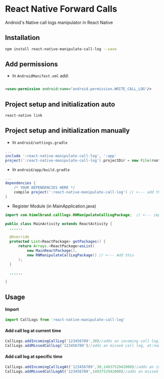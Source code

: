 # React Native Forward Calls
Android's Native call logs manipulator in React Native

## Installation

```bash
npm install react-native-manipulate-call-log --save
```
## Add permissions
* In `AndroidManifest.xml` add:
```xml

<uses-permission android:name="android.permission.WRITE_CALL_LOG"/>
```
## Project setup and initialization auto
```bash
react-native link
```
## Project setup and initialization manually 

* In `android/settings.gradle`

```gradle
...
include ':react-native-manipulate-call-log', ':app'
project(':react-native-manipulate-call-log').projectDir = new File(rootProject.projectDir, '../node_modules/react-native-forward-calls/android')
```

* In `android/app/build.gradle`

```gradle
...
dependencies {
    /* YOUR DEPENDENCIES HERE */
    compile project(':react-native-manipulate-call-log') // <--- add this
}

```

* Register Module (in MainApplication.java)

```java
import com.himelbrand.calllogs.RNManipulateCallLogPackage;  // <--- import

public class MainActivity extends ReactActivity {
  ......

  @Override
  protected List<ReactPackage> getPackages() {
      return Arrays.<ReactPackage>asList(
          new MainReactPackage(),
          new RNManipulateCallLogPackage() // <--- Add this
      );
  }

  ......

}
```


## Usage

#### Import

```javascript
import CallLogs from 'react-native-manipulate-call-log'
```

#### Add call log at current time 

```javascript
CallLogs.addIncomingCallLog('123456789',30)//adds an incoming call log, at:now from:123456789 duration:30sec
CallLogs.addMissedCallLog('123456789')//adds an missed call log, at:now from:123456789
```

#### Add call log at specific time 

```javascript
CallLogs.addIncomingCallLogAt('123456789',30,1493752942000)//adds an incoming call log, at:05/02/2017-22:22:22 from:123456789 duration:30sec
CallLogs.addMissedCallLogAt('123456789',1493752942000)//adds an missed call log, at:05/02/2017-22:22:22 from:123456789
```

